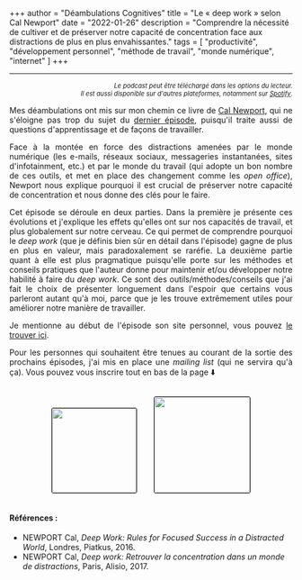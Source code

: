 +++
author = "Déambulations Cognitives"
title = "Le « deep work » selon Cal Newport"
date = "2022-01-26"
description = "Comprendre la nécessité de cultiver et de préserver notre capacité de concentration face aux distractions de plus en plus envahissantes."
tags = [
    "productivité",
    "développement personnel",
    "méthode de travail",
    "monde numérique",
    "internet"
]
+++

---

<div id="buzzsprout-player-9951783"></div><script src="https://www.buzzsprout.com/1677394/9951783-le-deep-work-selon-cal-newport-comprendre-la-necessite-de-cultiver-et-de-preserver-notre-capacite-de-concentration-face-aux-distractions-de-plus-en-plus-envahissantes.js?container_id=buzzsprout-player-9951783&player=small" type="text/javascript" charset="utf-8"></script>
<div style="font-size: 80%; text-align: right; margin: none;";><i>Le podcast peut être téléchargé dans les options du lecteur.<br />
Il est aussi disponible sur d'autres plateformes, notamment sur <a href="https://open.spotify.com/show/76kE1Q0ithsHL3ELwroMYn?si=TqlnOhNqRYSbQvSEiJ4uhg">Spotify</a></i>.</div>

<p style='text-align: justify;'>Mes déambulations ont mis sur mon chemin ce livre de <a href="https://en.wikipedia.org/wiki/Cal_Newport" target="_blank">Cal Newport</a>, qui ne s'éloigne pas trop du sujet du <a href="../dweck-mindset-growth-fixed/"> dernier épisode</a>, puisqu'il traite aussi de questions d'apprentissage et de façons de travailler.</p>

<p style='text-align: justify;'>Face à la montée en force des distractions amenées par le monde numérique (les e-mails, réseaux sociaux, messageries instantanées, sites d'infotainment, etc.) et par le monde du travail (qui adopte un bon nombre de ces outils, et met en place des changement comme les <i>open office</i>), Newport nous explique pourquoi il est crucial de préserver notre capacité de concentration et nous donne des clés pour le faire.</p>
<p style='text-align: justify;'>Cet épisode se déroule en deux parties. Dans la première je présente ces évolutions et j'explique les effets qu'elles ont sur nos capacités de travail, et plus globalement sur notre cerveau. Ce qui permet de comprendre pourquoi le <i>deep work</i> (que je définis bien sûr en détail dans l'épisode) gagne de plus en plus en valeur, mais paradoxalement se raréfie. La deuxième partie quant à elle est plus pragmatique puisqu'elle porte sur les méthodes et conseils pratiques que l'auteur donne pour maintenir et/ou développer notre habilité à faire du <i>deep work</i>. Ce sont des outils/méthodes/conseils que j'ai fait le choix de présenter longuement dans l'espoir que certains vous parleront autant qu'à moi, parce que je les trouve extrêmement utiles pour améliorer notre manière de travailler.</p>
<p style='text-align: justify;'></p>

<p style='text-align: justify;'>Je mentionne au début de l'épisode son site personnel, vous pouvez <a href="https://www.calnewport.com/" target="_blank">le trouver ici</a>.</p>

<p style='text-align: justify;'>Pour les personnes qui souhaitent être tenues au courant de la sortie des prochains épisodes, j'ai mis en place une <i>mailing list</i> (qui ne servira qu'à ça). Vous pouvez vous inscrire tout en bas de la page ⬇️</p>

<center><img src="/img/deep-work-en.jpeg" style="border: 1px #000 solid; border-radius: 3px; width: 150px; margin: 15px; display: inline;"><img src="/img/deep-work-fr.jpeg" style="border: 1px #000 solid; border-radius: 3px; width: 170px; margin: 15px; display: inline;"></center>

#### Références :

- NEWPORT Cal, _Deep Work: Rules for Focused Success in a Distracted World_, Londres, Piatkus, 2016.
- NEWPORT Cal, _Deep work: Retrouver la concentration dans un monde de distractions_, Paris, Alisio, 2017.
